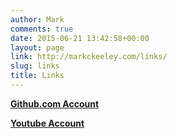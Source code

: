 ```yaml
---
author: Mark
comments: true
date: 2015-06-21 13:42:58+00:00
layout: page
link: http://markckeeley.com/links/
slug: links
title: Links
---
```


[<i class="fa fa-github fa-fw"></i>**Github.com Account**](https://github.com/MarkKeeley)

[<i class="fa fa-youtube-play fa-fw"></i>**Youtube Account**](https://www.youtube.com/user/MarkCKeeley/)
